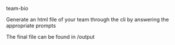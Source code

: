 team-bio

Generate an html file of your team through the cli by answering the appropriate prompts 

The final file can be found in /output